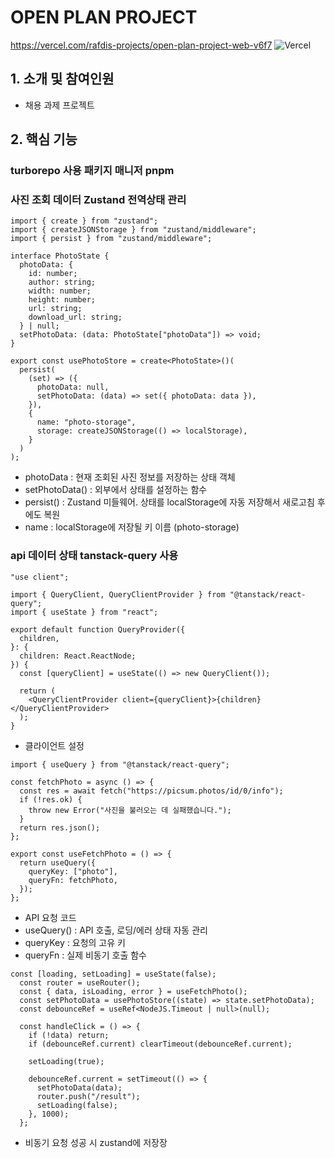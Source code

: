 # OPEN PLAN PROJECT

https://vercel.com/rafdis-projects/open-plan-project-web-v6f7
![Vercel](https://img.shields.io/badge/vercel-%23000000.svg?style=for-the-badge&logo=vercel&logoColor=white)

## 1. 소개 및 참여인원

- 채용 과제 프로젝트

## 2. 핵심 기능

### turborepo 사용 패키지 매니저 pnpm

### 사진 조회 데이터 Zustand 전역상태 관리

```
import { create } from "zustand";
import { createJSONStorage } from "zustand/middleware";
import { persist } from "zustand/middleware";

interface PhotoState {
  photoData: {
    id: number;
    author: string;
    width: number;
    height: number;
    url: string;
    download_url: string;
  } | null;
  setPhotoData: (data: PhotoState["photoData"]) => void;
}

export const usePhotoStore = create<PhotoState>()(
  persist(
    (set) => ({
      photoData: null,
      setPhotoData: (data) => set({ photoData: data }),
    }),
    {
      name: "photo-storage",
      storage: createJSONStorage(() => localStorage),
    }
  )
);

```

- photoData : 현재 조회된 사진 정보를 저장하는 상태 객체
- setPhotoData() : 외부에서 상태를 설정하는 함수
- persist() : Zustand 미들웨어. 상태를 localStorage에 자동 저장해서 새로고침 후에도 복원
- name : localStorage에 저장될 키 이름 (photo-storage)

### api 데이터 상태 tanstack-query 사용

```
"use client";

import { QueryClient, QueryClientProvider } from "@tanstack/react-query";
import { useState } from "react";

export default function QueryProvider({
  children,
}: {
  children: React.ReactNode;
}) {
  const [queryClient] = useState(() => new QueryClient());

  return (
    <QueryClientProvider client={queryClient}>{children}</QueryClientProvider>
  );
}

```

- 클라이언트 설정

```
import { useQuery } from "@tanstack/react-query";

const fetchPhoto = async () => {
  const res = await fetch("https://picsum.photos/id/0/info");
  if (!res.ok) {
    throw new Error("사진을 불러오는 데 실패했습니다.");
  }
  return res.json();
};

export const useFetchPhoto = () => {
  return useQuery({
    queryKey: ["photo"],
    queryFn: fetchPhoto,
  });
};

```

- API 요청 코드
- useQuery() : API 호출, 로딩/에러 상태 자동 관리
- queryKey : 요청의 고유 키
- queryFn : 실제 비동기 호출 함수

```
const [loading, setLoading] = useState(false);
  const router = useRouter();
  const { data, isLoading, error } = useFetchPhoto();
  const setPhotoData = usePhotoStore((state) => state.setPhotoData);
  const debounceRef = useRef<NodeJS.Timeout | null>(null);

  const handleClick = () => {
    if (!data) return;
    if (debounceRef.current) clearTimeout(debounceRef.current);

    setLoading(true);

    debounceRef.current = setTimeout(() => {
      setPhotoData(data);
      router.push("/result");
      setLoading(false);
    }, 1000);
  };
```

- 비동기 요청 성공 시 zustand에 저장장
